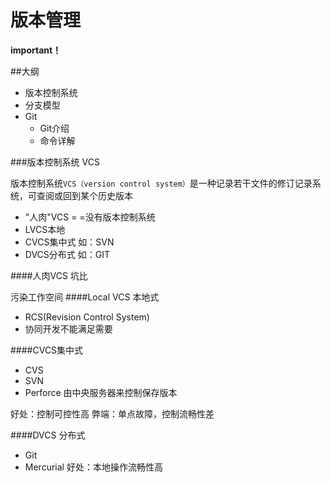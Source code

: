 # 版本管理

**important！**

##大纲
- 版本控制系统
- 分支模型
- Git
  - Git介绍
  - 命令详解
 
###版本控制系统 VCS

版本控制系统```VCS（version control system）```是一种记录若干文件的修订记录系统，可查阅或回到某个历史版本

- "人肉"VCS  = =没有版本控制系统
- LVCS本地 
- CVCS集中式  如：SVN
- DVCS分布式  如：GIT

####人肉VCS
坑比

污染工作空间
####Local VCS 本地式
- RCS(Revision Control System)
- 协同开发不能满足需要

####CVCS集中式
- CVS
- SVN
- Perforce
由中央服务器来控制保存版本

好处：控制可控性高
弊端：单点故障，控制流畅性差

####DVCS 分布式
- Git
- Mercurial
好处：本地操作流畅性高
